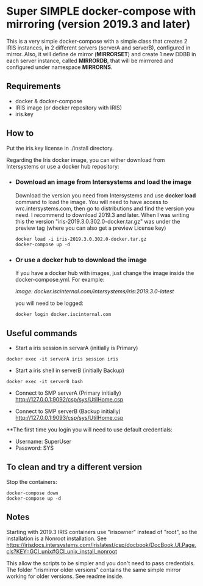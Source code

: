 # Super SIMPLE docker-compose with mirroring (version 2019.3 and later)

This is a very simple docker-compose with a simple class that creates 2 IRIS instances, in 2 different servers (serverA and serverB), configured in mirror.
Also, it will define de mirror (**MIRRORSET**) and create 1 new DDBB in each server instance, called **MIRRORDB**, that will be mirrrored and configured under namespace **MIRRORNS**.

## Requirements

- docker & docker-compose
- IRIS image (or docker repository with IRIS)
- iris.key

## How to

Put the iris.key license in ./install directory.

Regarding the Iris docker image, you can either download from Intersystems or use a docker hub repository:

- ### Download an image from Intersystems and load the image

    Download the version you need from Intersystems and use **docker load** command to load the image. You will need to have access to wrc.intersystems.com, then go to distributions and find the version you need. I recommend to download 2019.3 and later.
    When I was writing this the version "iris-2019.3.0.302.0-docker.tar.gz" was under the preview tag (where you can also get a preview License key)

    ```shell
    docker load -i iris-2019.3.0.302.0-docker.tar.gz
    docker-compose up -d
    ```

- ### Or use a docker hub to download the image

    If you have a docker hub with images, just change the image inside the docker-compose.yml.  For example: 

     *image: docker.iscinternal.com/intersystems/iris:2019.3.0-latest*

    you will need to be logged:

    ```shell
    docker login docker.iscinternal.com
    ```

## Useful commands

- Start a iris session in servarA (initially is Primary)

```shell
docker exec -it serverA iris session iris
```

- Start a iris shell in serverB (initially Backup)

```shell
docker exec -it serverB bash
```

- Connect to SMP serverA (Primary initially)
 http://127.0.0.1:9092/csp/sys/UtilHome.csp

- Connect to SMP serverB (Backup initially)
http://127.0.0.1:9093/csp/sys/UtilHome.csp

**The first time you login you will need to use default credentials:

- Username: SuperUser
- Password: SYS

## To clean and try a different version

Stop the containers:

```shell
docker-compose down
docker-compose up -d
```

## Notes

Starting with 2019.3 IRIS containers use "irisowner" instead of "root", so the installation is a Nonroot installation.
See https://irisdocs.intersystems.com/irislatest/csp/docbook/DocBook.UI.Page.cls?KEY=GCI_unix#GCI_unix_install_nonroot

This allow the scripts to be simpler and you don't need to pass credentials.
The folder "irismirror older versions" contains the same simple mirror working for older versions. See readme inside.
